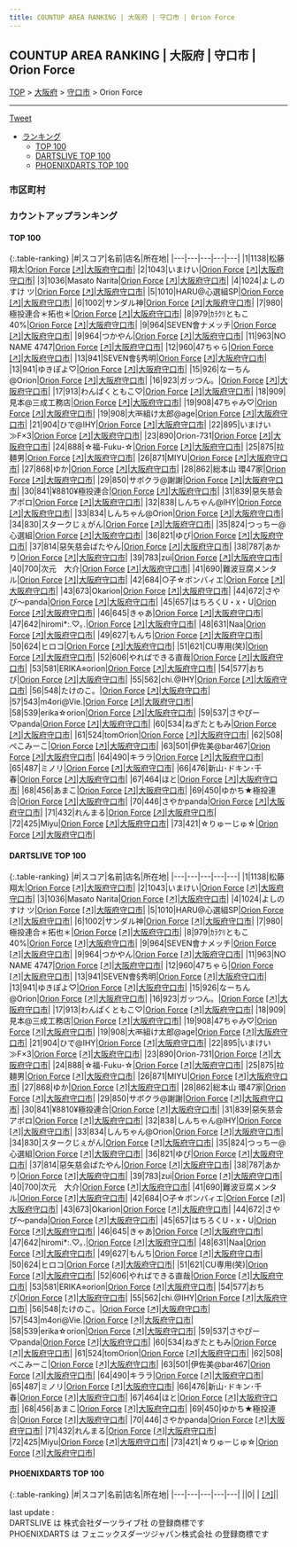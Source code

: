 ```yaml
---
title: COUNTUP AREA RANKING | 大阪府 | 守口市 | Orion Force
---
```

## COUNTUP AREA RANKING | 大阪府 | 守口市 | Orion Force

[TOP](/darts/rank/) > [大阪府](/darts/rank/大阪府/) > [守口市](/darts/rank/大阪府/守口市/) > Orion Force

___

<a href="https://twitter.com/share?ref_src=twsrc%5Etfw" data-text="COUNTUP AREA RANKING | 大阪府守口市Orion Force" class="twitter-share-button" data-hashtags="DARTSLIVE,PHOENIXDARTS,darts,ダーツ" data-show-count="false">Tweet</a>

* [ランキング](#カウントアップランキング)
    * [TOP 100](#top-100)
    * [DARTSLIVE TOP 100](#dartslive-top-100)
    * [PHOENIXDARTS TOP 100](#phoenixdarts-top-100)

### 市区町村

<ul>

</ul>

### カウントアップランキング

#### TOP 100



{:.table-ranking}
|#|スコア|名前|店名|所在地|
|---|---|---|---|---|
|1|1138|<span class="rank-name-dl">松藤 翔太</span>|<a href="/darts/rank/shops/c3ae91f08716783a0d9b047a20a7ba1e.html">Orion Force</a> <a href="https://search.dartslive.com/jp/shop/c3ae91f08716783a0d9b047a20a7ba1e">[↗]</a>|<a href="/darts/rank/大阪府/守口市">大阪府守口市</a>|
|2|1043|<span class="rank-name-dl">いまけい</span>|<a href="/darts/rank/shops/c3ae91f08716783a0d9b047a20a7ba1e.html">Orion Force</a> <a href="https://search.dartslive.com/jp/shop/c3ae91f08716783a0d9b047a20a7ba1e">[↗]</a>|<a href="/darts/rank/大阪府/守口市">大阪府守口市</a>|
|3|1036|<span class="rank-name-dl">Masato Narita</span>|<a href="/darts/rank/shops/c3ae91f08716783a0d9b047a20a7ba1e.html">Orion Force</a> <a href="https://search.dartslive.com/jp/shop/c3ae91f08716783a0d9b047a20a7ba1e">[↗]</a>|<a href="/darts/rank/大阪府/守口市">大阪府守口市</a>|
|4|1024|<span class="rank-name-dl">よしのすけ ツ</span>|<a href="/darts/rank/shops/c3ae91f08716783a0d9b047a20a7ba1e.html">Orion Force</a> <a href="https://search.dartslive.com/jp/shop/c3ae91f08716783a0d9b047a20a7ba1e">[↗]</a>|<a href="/darts/rank/大阪府/守口市">大阪府守口市</a>|
|5|1010|<span class="rank-name-dl">HARU@心選組SP</span>|<a href="/darts/rank/shops/c3ae91f08716783a0d9b047a20a7ba1e.html">Orion Force</a> <a href="https://search.dartslive.com/jp/shop/c3ae91f08716783a0d9b047a20a7ba1e">[↗]</a>|<a href="/darts/rank/大阪府/守口市">大阪府守口市</a>|
|6|1002|<span class="rank-name-dl">サンダル神</span>|<a href="/darts/rank/shops/c3ae91f08716783a0d9b047a20a7ba1e.html">Orion Force</a> <a href="https://search.dartslive.com/jp/shop/c3ae91f08716783a0d9b047a20a7ba1e">[↗]</a>|<a href="/darts/rank/大阪府/守口市">大阪府守口市</a>|
|7|980|<span class="rank-name-dl">極投連合＊拓也＊</span>|<a href="/darts/rank/shops/c3ae91f08716783a0d9b047a20a7ba1e.html">Orion Force</a> <a href="https://search.dartslive.com/jp/shop/c3ae91f08716783a0d9b047a20a7ba1e">[↗]</a>|<a href="/darts/rank/大阪府/守口市">大阪府守口市</a>|
|8|979|<span class="rank-name-dl">ｶﾗｸﾘともこ40%</span>|<a href="/darts/rank/shops/c3ae91f08716783a0d9b047a20a7ba1e.html">Orion Force</a> <a href="https://search.dartslive.com/jp/shop/c3ae91f08716783a0d9b047a20a7ba1e">[↗]</a>|<a href="/darts/rank/大阪府/守口市">大阪府守口市</a>|
|9|964|<span class="rank-name-dl">SEVEN會ナメッチ</span>|<a href="/darts/rank/shops/c3ae91f08716783a0d9b047a20a7ba1e.html">Orion Force</a> <a href="https://search.dartslive.com/jp/shop/c3ae91f08716783a0d9b047a20a7ba1e">[↗]</a>|<a href="/darts/rank/大阪府/守口市">大阪府守口市</a>|
|9|964|<span class="rank-name-dl">つかやん</span>|<a href="/darts/rank/shops/c3ae91f08716783a0d9b047a20a7ba1e.html">Orion Force</a> <a href="https://search.dartslive.com/jp/shop/c3ae91f08716783a0d9b047a20a7ba1e">[↗]</a>|<a href="/darts/rank/大阪府/守口市">大阪府守口市</a>|
|11|963|<span class="rank-name-dl">NO NAME 4747</span>|<a href="/darts/rank/shops/c3ae91f08716783a0d9b047a20a7ba1e.html">Orion Force</a> <a href="https://search.dartslive.com/jp/shop/c3ae91f08716783a0d9b047a20a7ba1e">[↗]</a>|<a href="/darts/rank/大阪府/守口市">大阪府守口市</a>|
|12|960|<span class="rank-name-dl">47ちゃら</span>|<a href="/darts/rank/shops/c3ae91f08716783a0d9b047a20a7ba1e.html">Orion Force</a> <a href="https://search.dartslive.com/jp/shop/c3ae91f08716783a0d9b047a20a7ba1e">[↗]</a>|<a href="/darts/rank/大阪府/守口市">大阪府守口市</a>|
|13|941|<span class="rank-name-dl">SEVEN會§秀明</span>|<a href="/darts/rank/shops/c3ae91f08716783a0d9b047a20a7ba1e.html">Orion Force</a> <a href="https://search.dartslive.com/jp/shop/c3ae91f08716783a0d9b047a20a7ba1e">[↗]</a>|<a href="/darts/rank/大阪府/守口市">大阪府守口市</a>|
|13|941|<span class="rank-name-dl">ゆきぽよ♡</span>|<a href="/darts/rank/shops/c3ae91f08716783a0d9b047a20a7ba1e.html">Orion Force</a> <a href="https://search.dartslive.com/jp/shop/c3ae91f08716783a0d9b047a20a7ba1e">[↗]</a>|<a href="/darts/rank/大阪府/守口市">大阪府守口市</a>|
|15|926|<span class="rank-name-dl">なーちん@Orion</span>|<a href="/darts/rank/shops/c3ae91f08716783a0d9b047a20a7ba1e.html">Orion Force</a> <a href="https://search.dartslive.com/jp/shop/c3ae91f08716783a0d9b047a20a7ba1e">[↗]</a>|<a href="/darts/rank/大阪府/守口市">大阪府守口市</a>|
|16|923|<span class="rank-name-dl">ガッつん。</span>|<a href="/darts/rank/shops/c3ae91f08716783a0d9b047a20a7ba1e.html">Orion Force</a> <a href="https://search.dartslive.com/jp/shop/c3ae91f08716783a0d9b047a20a7ba1e">[↗]</a>|<a href="/darts/rank/大阪府/守口市">大阪府守口市</a>|
|17|913|<span class="rank-name-dl">わんぱくともこ♡</span>|<a href="/darts/rank/shops/c3ae91f08716783a0d9b047a20a7ba1e.html">Orion Force</a> <a href="https://search.dartslive.com/jp/shop/c3ae91f08716783a0d9b047a20a7ba1e">[↗]</a>|<a href="/darts/rank/大阪府/守口市">大阪府守口市</a>|
|18|909|<span class="rank-name-dl">見本@三成工務店</span>|<a href="/darts/rank/shops/c3ae91f08716783a0d9b047a20a7ba1e.html">Orion Force</a> <a href="https://search.dartslive.com/jp/shop/c3ae91f08716783a0d9b047a20a7ba1e">[↗]</a>|<a href="/darts/rank/大阪府/守口市">大阪府守口市</a>|
|19|908|<span class="rank-name-dl">47ちゃみ♡</span>|<a href="/darts/rank/shops/c3ae91f08716783a0d9b047a20a7ba1e.html">Orion Force</a> <a href="https://search.dartslive.com/jp/shop/c3ae91f08716783a0d9b047a20a7ba1e">[↗]</a>|<a href="/darts/rank/大阪府/守口市">大阪府守口市</a>|
|19|908|<span class="rank-name-dl">大襾組け太郎@age</span>|<a href="/darts/rank/shops/c3ae91f08716783a0d9b047a20a7ba1e.html">Orion Force</a> <a href="https://search.dartslive.com/jp/shop/c3ae91f08716783a0d9b047a20a7ba1e">[↗]</a>|<a href="/darts/rank/大阪府/守口市">大阪府守口市</a>|
|21|904|<span class="rank-name-dl">ひで@IHY</span>|<a href="/darts/rank/shops/c3ae91f08716783a0d9b047a20a7ba1e.html">Orion Force</a> <a href="https://search.dartslive.com/jp/shop/c3ae91f08716783a0d9b047a20a7ba1e">[↗]</a>|<a href="/darts/rank/大阪府/守口市">大阪府守口市</a>|
|22|895|<span class="rank-name-dl">いまけい≫F×3</span>|<a href="/darts/rank/shops/c3ae91f08716783a0d9b047a20a7ba1e.html">Orion Force</a> <a href="https://search.dartslive.com/jp/shop/c3ae91f08716783a0d9b047a20a7ba1e">[↗]</a>|<a href="/darts/rank/大阪府/守口市">大阪府守口市</a>|
|23|890|<span class="rank-name-dl">Orion-731</span>|<a href="/darts/rank/shops/c3ae91f08716783a0d9b047a20a7ba1e.html">Orion Force</a> <a href="https://search.dartslive.com/jp/shop/c3ae91f08716783a0d9b047a20a7ba1e">[↗]</a>|<a href="/darts/rank/大阪府/守口市">大阪府守口市</a>|
|24|888|<span class="rank-name-dl">☆福-Fuku-☆</span>|<a href="/darts/rank/shops/c3ae91f08716783a0d9b047a20a7ba1e.html">Orion Force</a> <a href="https://search.dartslive.com/jp/shop/c3ae91f08716783a0d9b047a20a7ba1e">[↗]</a>|<a href="/darts/rank/大阪府/守口市">大阪府守口市</a>|
|25|875|<span class="rank-name-dl">拉麺男</span>|<a href="/darts/rank/shops/c3ae91f08716783a0d9b047a20a7ba1e.html">Orion Force</a> <a href="https://search.dartslive.com/jp/shop/c3ae91f08716783a0d9b047a20a7ba1e">[↗]</a>|<a href="/darts/rank/大阪府/守口市">大阪府守口市</a>|
|26|871|<span class="rank-name-dl">MIYU</span>|<a href="/darts/rank/shops/c3ae91f08716783a0d9b047a20a7ba1e.html">Orion Force</a> <a href="https://search.dartslive.com/jp/shop/c3ae91f08716783a0d9b047a20a7ba1e">[↗]</a>|<a href="/darts/rank/大阪府/守口市">大阪府守口市</a>|
|27|868|<span class="rank-name-dl">ゆか</span>|<a href="/darts/rank/shops/c3ae91f08716783a0d9b047a20a7ba1e.html">Orion Force</a> <a href="https://search.dartslive.com/jp/shop/c3ae91f08716783a0d9b047a20a7ba1e">[↗]</a>|<a href="/darts/rank/大阪府/守口市">大阪府守口市</a>|
|28|862|<span class="rank-name-dl">総本山 環47家</span>|<a href="/darts/rank/shops/c3ae91f08716783a0d9b047a20a7ba1e.html">Orion Force</a> <a href="https://search.dartslive.com/jp/shop/c3ae91f08716783a0d9b047a20a7ba1e">[↗]</a>|<a href="/darts/rank/大阪府/守口市">大阪府守口市</a>|
|29|850|<span class="rank-name-dl">サボクラ@謝謝</span>|<a href="/darts/rank/shops/c3ae91f08716783a0d9b047a20a7ba1e.html">Orion Force</a> <a href="https://search.dartslive.com/jp/shop/c3ae91f08716783a0d9b047a20a7ba1e">[↗]</a>|<a href="/darts/rank/大阪府/守口市">大阪府守口市</a>|
|30|841|<span class="rank-name-dl">¥8810¥極投連合</span>|<a href="/darts/rank/shops/c3ae91f08716783a0d9b047a20a7ba1e.html">Orion Force</a> <a href="https://search.dartslive.com/jp/shop/c3ae91f08716783a0d9b047a20a7ba1e">[↗]</a>|<a href="/darts/rank/大阪府/守口市">大阪府守口市</a>|
|31|839|<span class="rank-name-dl">惡矢慈会アポロ</span>|<a href="/darts/rank/shops/c3ae91f08716783a0d9b047a20a7ba1e.html">Orion Force</a> <a href="https://search.dartslive.com/jp/shop/c3ae91f08716783a0d9b047a20a7ba1e">[↗]</a>|<a href="/darts/rank/大阪府/守口市">大阪府守口市</a>|
|32|838|<span class="rank-name-dl">しんちゃん@IHY</span>|<a href="/darts/rank/shops/c3ae91f08716783a0d9b047a20a7ba1e.html">Orion Force</a> <a href="https://search.dartslive.com/jp/shop/c3ae91f08716783a0d9b047a20a7ba1e">[↗]</a>|<a href="/darts/rank/大阪府/守口市">大阪府守口市</a>|
|33|834|<span class="rank-name-dl">しんちゃん@Orion</span>|<a href="/darts/rank/shops/c3ae91f08716783a0d9b047a20a7ba1e.html">Orion Force</a> <a href="https://search.dartslive.com/jp/shop/c3ae91f08716783a0d9b047a20a7ba1e">[↗]</a>|<a href="/darts/rank/大阪府/守口市">大阪府守口市</a>|
|34|830|<span class="rank-name-dl">スタークじぇがん</span>|<a href="/darts/rank/shops/c3ae91f08716783a0d9b047a20a7ba1e.html">Orion Force</a> <a href="https://search.dartslive.com/jp/shop/c3ae91f08716783a0d9b047a20a7ba1e">[↗]</a>|<a href="/darts/rank/大阪府/守口市">大阪府守口市</a>|
|35|824|<span class="rank-name-dl">つっちー@心選組</span>|<a href="/darts/rank/shops/c3ae91f08716783a0d9b047a20a7ba1e.html">Orion Force</a> <a href="https://search.dartslive.com/jp/shop/c3ae91f08716783a0d9b047a20a7ba1e">[↗]</a>|<a href="/darts/rank/大阪府/守口市">大阪府守口市</a>|
|36|821|<span class="rank-name-dl">ゆぴ</span>|<a href="/darts/rank/shops/c3ae91f08716783a0d9b047a20a7ba1e.html">Orion Force</a> <a href="https://search.dartslive.com/jp/shop/c3ae91f08716783a0d9b047a20a7ba1e">[↗]</a>|<a href="/darts/rank/大阪府/守口市">大阪府守口市</a>|
|37|814|<span class="rank-name-dl">惡矢慈会ばたやん</span>|<a href="/darts/rank/shops/c3ae91f08716783a0d9b047a20a7ba1e.html">Orion Force</a> <a href="https://search.dartslive.com/jp/shop/c3ae91f08716783a0d9b047a20a7ba1e">[↗]</a>|<a href="/darts/rank/大阪府/守口市">大阪府守口市</a>|
|38|787|<span class="rank-name-dl">あかり</span>|<a href="/darts/rank/shops/c3ae91f08716783a0d9b047a20a7ba1e.html">Orion Force</a> <a href="https://search.dartslive.com/jp/shop/c3ae91f08716783a0d9b047a20a7ba1e">[↗]</a>|<a href="/darts/rank/大阪府/守口市">大阪府守口市</a>|
|39|783|<span class="rank-name-dl">zui</span>|<a href="/darts/rank/shops/c3ae91f08716783a0d9b047a20a7ba1e.html">Orion Force</a> <a href="https://search.dartslive.com/jp/shop/c3ae91f08716783a0d9b047a20a7ba1e">[↗]</a>|<a href="/darts/rank/大阪府/守口市">大阪府守口市</a>|
|40|700|<span class="rank-name-dl">次元　大介</span>|<a href="/darts/rank/shops/c3ae91f08716783a0d9b047a20a7ba1e.html">Orion Force</a> <a href="https://search.dartslive.com/jp/shop/c3ae91f08716783a0d9b047a20a7ba1e">[↗]</a>|<a href="/darts/rank/大阪府/守口市">大阪府守口市</a>|
|41|690|<span class="rank-name-dl">難波豆腐メンタル</span>|<a href="/darts/rank/shops/c3ae91f08716783a0d9b047a20a7ba1e.html">Orion Force</a> <a href="https://search.dartslive.com/jp/shop/c3ae91f08716783a0d9b047a20a7ba1e">[↗]</a>|<a href="/darts/rank/大阪府/守口市">大阪府守口市</a>|
|42|684|<span class="rank-name-dl">○子☆ボンバィエ</span>|<a href="/darts/rank/shops/c3ae91f08716783a0d9b047a20a7ba1e.html">Orion Force</a> <a href="https://search.dartslive.com/jp/shop/c3ae91f08716783a0d9b047a20a7ba1e">[↗]</a>|<a href="/darts/rank/大阪府/守口市">大阪府守口市</a>|
|43|673|<span class="rank-name-dl">Okarion</span>|<a href="/darts/rank/shops/c3ae91f08716783a0d9b047a20a7ba1e.html">Orion Force</a> <a href="https://search.dartslive.com/jp/shop/c3ae91f08716783a0d9b047a20a7ba1e">[↗]</a>|<a href="/darts/rank/大阪府/守口市">大阪府守口市</a>|
|44|672|<span class="rank-name-dl">さやぴ〜panda</span>|<a href="/darts/rank/shops/c3ae91f08716783a0d9b047a20a7ba1e.html">Orion Force</a> <a href="https://search.dartslive.com/jp/shop/c3ae91f08716783a0d9b047a20a7ba1e">[↗]</a>|<a href="/darts/rank/大阪府/守口市">大阪府守口市</a>|
|45|657|<span class="rank-name-dl">はちろくU・x・U</span>|<a href="/darts/rank/shops/c3ae91f08716783a0d9b047a20a7ba1e.html">Orion Force</a> <a href="https://search.dartslive.com/jp/shop/c3ae91f08716783a0d9b047a20a7ba1e">[↗]</a>|<a href="/darts/rank/大阪府/守口市">大阪府守口市</a>|
|46|645|<span class="rank-name-dl">きゃあ</span>|<a href="/darts/rank/shops/c3ae91f08716783a0d9b047a20a7ba1e.html">Orion Force</a> <a href="https://search.dartslive.com/jp/shop/c3ae91f08716783a0d9b047a20a7ba1e">[↗]</a>|<a href="/darts/rank/大阪府/守口市">大阪府守口市</a>|
|47|642|<span class="rank-name-dl">hiromi*:.♡｡.</span>|<a href="/darts/rank/shops/c3ae91f08716783a0d9b047a20a7ba1e.html">Orion Force</a> <a href="https://search.dartslive.com/jp/shop/c3ae91f08716783a0d9b047a20a7ba1e">[↗]</a>|<a href="/darts/rank/大阪府/守口市">大阪府守口市</a>|
|48|631|<span class="rank-name-dl">Naa</span>|<a href="/darts/rank/shops/c3ae91f08716783a0d9b047a20a7ba1e.html">Orion Force</a> <a href="https://search.dartslive.com/jp/shop/c3ae91f08716783a0d9b047a20a7ba1e">[↗]</a>|<a href="/darts/rank/大阪府/守口市">大阪府守口市</a>|
|49|627|<span class="rank-name-dl">もんち</span>|<a href="/darts/rank/shops/c3ae91f08716783a0d9b047a20a7ba1e.html">Orion Force</a> <a href="https://search.dartslive.com/jp/shop/c3ae91f08716783a0d9b047a20a7ba1e">[↗]</a>|<a href="/darts/rank/大阪府/守口市">大阪府守口市</a>|
|50|624|<span class="rank-name-dl">ヒロコ</span>|<a href="/darts/rank/shops/c3ae91f08716783a0d9b047a20a7ba1e.html">Orion Force</a> <a href="https://search.dartslive.com/jp/shop/c3ae91f08716783a0d9b047a20a7ba1e">[↗]</a>|<a href="/darts/rank/大阪府/守口市">大阪府守口市</a>|
|51|621|<span class="rank-name-dl">CU専用(笑)</span>|<a href="/darts/rank/shops/c3ae91f08716783a0d9b047a20a7ba1e.html">Orion Force</a> <a href="https://search.dartslive.com/jp/shop/c3ae91f08716783a0d9b047a20a7ba1e">[↗]</a>|<a href="/darts/rank/大阪府/守口市">大阪府守口市</a>|
|52|606|<span class="rank-name-dl">やればできる直哉</span>|<a href="/darts/rank/shops/c3ae91f08716783a0d9b047a20a7ba1e.html">Orion Force</a> <a href="https://search.dartslive.com/jp/shop/c3ae91f08716783a0d9b047a20a7ba1e">[↗]</a>|<a href="/darts/rank/大阪府/守口市">大阪府守口市</a>|
|53|581|<span class="rank-name-dl">ERIKA⭐︎orion</span>|<a href="/darts/rank/shops/c3ae91f08716783a0d9b047a20a7ba1e.html">Orion Force</a> <a href="https://search.dartslive.com/jp/shop/c3ae91f08716783a0d9b047a20a7ba1e">[↗]</a>|<a href="/darts/rank/大阪府/守口市">大阪府守口市</a>|
|54|577|<span class="rank-name-dl">おちび</span>|<a href="/darts/rank/shops/c3ae91f08716783a0d9b047a20a7ba1e.html">Orion Force</a> <a href="https://search.dartslive.com/jp/shop/c3ae91f08716783a0d9b047a20a7ba1e">[↗]</a>|<a href="/darts/rank/大阪府/守口市">大阪府守口市</a>|
|55|562|<span class="rank-name-dl">chi.@IHY</span>|<a href="/darts/rank/shops/c3ae91f08716783a0d9b047a20a7ba1e.html">Orion Force</a> <a href="https://search.dartslive.com/jp/shop/c3ae91f08716783a0d9b047a20a7ba1e">[↗]</a>|<a href="/darts/rank/大阪府/守口市">大阪府守口市</a>|
|56|548|<span class="rank-name-dl">たけのこ。</span>|<a href="/darts/rank/shops/c3ae91f08716783a0d9b047a20a7ba1e.html">Orion Force</a> <a href="https://search.dartslive.com/jp/shop/c3ae91f08716783a0d9b047a20a7ba1e">[↗]</a>|<a href="/darts/rank/大阪府/守口市">大阪府守口市</a>|
|57|543|<span class="rank-name-dl">m4ori@Vie.</span>|<a href="/darts/rank/shops/c3ae91f08716783a0d9b047a20a7ba1e.html">Orion Force</a> <a href="https://search.dartslive.com/jp/shop/c3ae91f08716783a0d9b047a20a7ba1e">[↗]</a>|<a href="/darts/rank/大阪府/守口市">大阪府守口市</a>|
|58|539|<span class="rank-name-dl">erika☆orion</span>|<a href="/darts/rank/shops/c3ae91f08716783a0d9b047a20a7ba1e.html">Orion Force</a> <a href="https://search.dartslive.com/jp/shop/c3ae91f08716783a0d9b047a20a7ba1e">[↗]</a>|<a href="/darts/rank/大阪府/守口市">大阪府守口市</a>|
|59|537|<span class="rank-name-dl">さやぴー♡panda</span>|<a href="/darts/rank/shops/c3ae91f08716783a0d9b047a20a7ba1e.html">Orion Force</a> <a href="https://search.dartslive.com/jp/shop/c3ae91f08716783a0d9b047a20a7ba1e">[↗]</a>|<a href="/darts/rank/大阪府/守口市">大阪府守口市</a>|
|60|534|<span class="rank-name-dl">ねぎたともみ</span>|<a href="/darts/rank/shops/c3ae91f08716783a0d9b047a20a7ba1e.html">Orion Force</a> <a href="https://search.dartslive.com/jp/shop/c3ae91f08716783a0d9b047a20a7ba1e">[↗]</a>|<a href="/darts/rank/大阪府/守口市">大阪府守口市</a>|
|61|524|<span class="rank-name-dl">tomOrion</span>|<a href="/darts/rank/shops/c3ae91f08716783a0d9b047a20a7ba1e.html">Orion Force</a> <a href="https://search.dartslive.com/jp/shop/c3ae91f08716783a0d9b047a20a7ba1e">[↗]</a>|<a href="/darts/rank/大阪府/守口市">大阪府守口市</a>|
|62|508|<span class="rank-name-dl">ぺこみーこ</span>|<a href="/darts/rank/shops/c3ae91f08716783a0d9b047a20a7ba1e.html">Orion Force</a> <a href="https://search.dartslive.com/jp/shop/c3ae91f08716783a0d9b047a20a7ba1e">[↗]</a>|<a href="/darts/rank/大阪府/守口市">大阪府守口市</a>|
|63|501|<span class="rank-name-dl">伊佐美@bar467</span>|<a href="/darts/rank/shops/c3ae91f08716783a0d9b047a20a7ba1e.html">Orion Force</a> <a href="https://search.dartslive.com/jp/shop/c3ae91f08716783a0d9b047a20a7ba1e">[↗]</a>|<a href="/darts/rank/大阪府/守口市">大阪府守口市</a>|
|64|490|<span class="rank-name-dl">キララ</span>|<a href="/darts/rank/shops/c3ae91f08716783a0d9b047a20a7ba1e.html">Orion Force</a> <a href="https://search.dartslive.com/jp/shop/c3ae91f08716783a0d9b047a20a7ba1e">[↗]</a>|<a href="/darts/rank/大阪府/守口市">大阪府守口市</a>|
|65|487|<span class="rank-name-dl">ミノリ</span>|<a href="/darts/rank/shops/c3ae91f08716783a0d9b047a20a7ba1e.html">Orion Force</a> <a href="https://search.dartslive.com/jp/shop/c3ae91f08716783a0d9b047a20a7ba1e">[↗]</a>|<a href="/darts/rank/大阪府/守口市">大阪府守口市</a>|
|66|476|<span class="rank-name-dl">新山･ドキン･千春</span>|<a href="/darts/rank/shops/c3ae91f08716783a0d9b047a20a7ba1e.html">Orion Force</a> <a href="https://search.dartslive.com/jp/shop/c3ae91f08716783a0d9b047a20a7ba1e">[↗]</a>|<a href="/darts/rank/大阪府/守口市">大阪府守口市</a>|
|67|464|<span class="rank-name-dl">ほと</span>|<a href="/darts/rank/shops/c3ae91f08716783a0d9b047a20a7ba1e.html">Orion Force</a> <a href="https://search.dartslive.com/jp/shop/c3ae91f08716783a0d9b047a20a7ba1e">[↗]</a>|<a href="/darts/rank/大阪府/守口市">大阪府守口市</a>|
|68|456|<span class="rank-name-dl">あまこ</span>|<a href="/darts/rank/shops/c3ae91f08716783a0d9b047a20a7ba1e.html">Orion Force</a> <a href="https://search.dartslive.com/jp/shop/c3ae91f08716783a0d9b047a20a7ba1e">[↗]</a>|<a href="/darts/rank/大阪府/守口市">大阪府守口市</a>|
|69|450|<span class="rank-name-dl">ゆかち★極投連合</span>|<a href="/darts/rank/shops/c3ae91f08716783a0d9b047a20a7ba1e.html">Orion Force</a> <a href="https://search.dartslive.com/jp/shop/c3ae91f08716783a0d9b047a20a7ba1e">[↗]</a>|<a href="/darts/rank/大阪府/守口市">大阪府守口市</a>|
|70|446|<span class="rank-name-dl">さやかpanda</span>|<a href="/darts/rank/shops/c3ae91f08716783a0d9b047a20a7ba1e.html">Orion Force</a> <a href="https://search.dartslive.com/jp/shop/c3ae91f08716783a0d9b047a20a7ba1e">[↗]</a>|<a href="/darts/rank/大阪府/守口市">大阪府守口市</a>|
|71|432|<span class="rank-name-dl">れんまる</span>|<a href="/darts/rank/shops/c3ae91f08716783a0d9b047a20a7ba1e.html">Orion Force</a> <a href="https://search.dartslive.com/jp/shop/c3ae91f08716783a0d9b047a20a7ba1e">[↗]</a>|<a href="/darts/rank/大阪府/守口市">大阪府守口市</a>|
|72|425|<span class="rank-name-dl">Miyu</span>|<a href="/darts/rank/shops/c3ae91f08716783a0d9b047a20a7ba1e.html">Orion Force</a> <a href="https://search.dartslive.com/jp/shop/c3ae91f08716783a0d9b047a20a7ba1e">[↗]</a>|<a href="/darts/rank/大阪府/守口市">大阪府守口市</a>|
|73|421|<span class="rank-name-dl">☆りゅーじゅ☆</span>|<a href="/darts/rank/shops/c3ae91f08716783a0d9b047a20a7ba1e.html">Orion Force</a> <a href="https://search.dartslive.com/jp/shop/c3ae91f08716783a0d9b047a20a7ba1e">[↗]</a>|<a href="/darts/rank/大阪府/守口市">大阪府守口市</a>|


#### DARTSLIVE TOP 100



{:.table-ranking}
|#|スコア|名前|店名|所在地|
|---|---|---|---|---|
|1|1138|<span class="rank-name-dl">松藤 翔太</span>|<a href="/darts/rank/shops/c3ae91f08716783a0d9b047a20a7ba1e.html">Orion Force</a> <a href="https://search.dartslive.com/jp/shop/c3ae91f08716783a0d9b047a20a7ba1e">[↗]</a>|<a href="/darts/rank/大阪府/守口市">大阪府守口市</a>|
|2|1043|<span class="rank-name-dl">いまけい</span>|<a href="/darts/rank/shops/c3ae91f08716783a0d9b047a20a7ba1e.html">Orion Force</a> <a href="https://search.dartslive.com/jp/shop/c3ae91f08716783a0d9b047a20a7ba1e">[↗]</a>|<a href="/darts/rank/大阪府/守口市">大阪府守口市</a>|
|3|1036|<span class="rank-name-dl">Masato Narita</span>|<a href="/darts/rank/shops/c3ae91f08716783a0d9b047a20a7ba1e.html">Orion Force</a> <a href="https://search.dartslive.com/jp/shop/c3ae91f08716783a0d9b047a20a7ba1e">[↗]</a>|<a href="/darts/rank/大阪府/守口市">大阪府守口市</a>|
|4|1024|<span class="rank-name-dl">よしのすけ ツ</span>|<a href="/darts/rank/shops/c3ae91f08716783a0d9b047a20a7ba1e.html">Orion Force</a> <a href="https://search.dartslive.com/jp/shop/c3ae91f08716783a0d9b047a20a7ba1e">[↗]</a>|<a href="/darts/rank/大阪府/守口市">大阪府守口市</a>|
|5|1010|<span class="rank-name-dl">HARU@心選組SP</span>|<a href="/darts/rank/shops/c3ae91f08716783a0d9b047a20a7ba1e.html">Orion Force</a> <a href="https://search.dartslive.com/jp/shop/c3ae91f08716783a0d9b047a20a7ba1e">[↗]</a>|<a href="/darts/rank/大阪府/守口市">大阪府守口市</a>|
|6|1002|<span class="rank-name-dl">サンダル神</span>|<a href="/darts/rank/shops/c3ae91f08716783a0d9b047a20a7ba1e.html">Orion Force</a> <a href="https://search.dartslive.com/jp/shop/c3ae91f08716783a0d9b047a20a7ba1e">[↗]</a>|<a href="/darts/rank/大阪府/守口市">大阪府守口市</a>|
|7|980|<span class="rank-name-dl">極投連合＊拓也＊</span>|<a href="/darts/rank/shops/c3ae91f08716783a0d9b047a20a7ba1e.html">Orion Force</a> <a href="https://search.dartslive.com/jp/shop/c3ae91f08716783a0d9b047a20a7ba1e">[↗]</a>|<a href="/darts/rank/大阪府/守口市">大阪府守口市</a>|
|8|979|<span class="rank-name-dl">ｶﾗｸﾘともこ40%</span>|<a href="/darts/rank/shops/c3ae91f08716783a0d9b047a20a7ba1e.html">Orion Force</a> <a href="https://search.dartslive.com/jp/shop/c3ae91f08716783a0d9b047a20a7ba1e">[↗]</a>|<a href="/darts/rank/大阪府/守口市">大阪府守口市</a>|
|9|964|<span class="rank-name-dl">SEVEN會ナメッチ</span>|<a href="/darts/rank/shops/c3ae91f08716783a0d9b047a20a7ba1e.html">Orion Force</a> <a href="https://search.dartslive.com/jp/shop/c3ae91f08716783a0d9b047a20a7ba1e">[↗]</a>|<a href="/darts/rank/大阪府/守口市">大阪府守口市</a>|
|9|964|<span class="rank-name-dl">つかやん</span>|<a href="/darts/rank/shops/c3ae91f08716783a0d9b047a20a7ba1e.html">Orion Force</a> <a href="https://search.dartslive.com/jp/shop/c3ae91f08716783a0d9b047a20a7ba1e">[↗]</a>|<a href="/darts/rank/大阪府/守口市">大阪府守口市</a>|
|11|963|<span class="rank-name-dl">NO NAME 4747</span>|<a href="/darts/rank/shops/c3ae91f08716783a0d9b047a20a7ba1e.html">Orion Force</a> <a href="https://search.dartslive.com/jp/shop/c3ae91f08716783a0d9b047a20a7ba1e">[↗]</a>|<a href="/darts/rank/大阪府/守口市">大阪府守口市</a>|
|12|960|<span class="rank-name-dl">47ちゃら</span>|<a href="/darts/rank/shops/c3ae91f08716783a0d9b047a20a7ba1e.html">Orion Force</a> <a href="https://search.dartslive.com/jp/shop/c3ae91f08716783a0d9b047a20a7ba1e">[↗]</a>|<a href="/darts/rank/大阪府/守口市">大阪府守口市</a>|
|13|941|<span class="rank-name-dl">SEVEN會§秀明</span>|<a href="/darts/rank/shops/c3ae91f08716783a0d9b047a20a7ba1e.html">Orion Force</a> <a href="https://search.dartslive.com/jp/shop/c3ae91f08716783a0d9b047a20a7ba1e">[↗]</a>|<a href="/darts/rank/大阪府/守口市">大阪府守口市</a>|
|13|941|<span class="rank-name-dl">ゆきぽよ♡</span>|<a href="/darts/rank/shops/c3ae91f08716783a0d9b047a20a7ba1e.html">Orion Force</a> <a href="https://search.dartslive.com/jp/shop/c3ae91f08716783a0d9b047a20a7ba1e">[↗]</a>|<a href="/darts/rank/大阪府/守口市">大阪府守口市</a>|
|15|926|<span class="rank-name-dl">なーちん@Orion</span>|<a href="/darts/rank/shops/c3ae91f08716783a0d9b047a20a7ba1e.html">Orion Force</a> <a href="https://search.dartslive.com/jp/shop/c3ae91f08716783a0d9b047a20a7ba1e">[↗]</a>|<a href="/darts/rank/大阪府/守口市">大阪府守口市</a>|
|16|923|<span class="rank-name-dl">ガッつん。</span>|<a href="/darts/rank/shops/c3ae91f08716783a0d9b047a20a7ba1e.html">Orion Force</a> <a href="https://search.dartslive.com/jp/shop/c3ae91f08716783a0d9b047a20a7ba1e">[↗]</a>|<a href="/darts/rank/大阪府/守口市">大阪府守口市</a>|
|17|913|<span class="rank-name-dl">わんぱくともこ♡</span>|<a href="/darts/rank/shops/c3ae91f08716783a0d9b047a20a7ba1e.html">Orion Force</a> <a href="https://search.dartslive.com/jp/shop/c3ae91f08716783a0d9b047a20a7ba1e">[↗]</a>|<a href="/darts/rank/大阪府/守口市">大阪府守口市</a>|
|18|909|<span class="rank-name-dl">見本@三成工務店</span>|<a href="/darts/rank/shops/c3ae91f08716783a0d9b047a20a7ba1e.html">Orion Force</a> <a href="https://search.dartslive.com/jp/shop/c3ae91f08716783a0d9b047a20a7ba1e">[↗]</a>|<a href="/darts/rank/大阪府/守口市">大阪府守口市</a>|
|19|908|<span class="rank-name-dl">47ちゃみ♡</span>|<a href="/darts/rank/shops/c3ae91f08716783a0d9b047a20a7ba1e.html">Orion Force</a> <a href="https://search.dartslive.com/jp/shop/c3ae91f08716783a0d9b047a20a7ba1e">[↗]</a>|<a href="/darts/rank/大阪府/守口市">大阪府守口市</a>|
|19|908|<span class="rank-name-dl">大襾組け太郎@age</span>|<a href="/darts/rank/shops/c3ae91f08716783a0d9b047a20a7ba1e.html">Orion Force</a> <a href="https://search.dartslive.com/jp/shop/c3ae91f08716783a0d9b047a20a7ba1e">[↗]</a>|<a href="/darts/rank/大阪府/守口市">大阪府守口市</a>|
|21|904|<span class="rank-name-dl">ひで@IHY</span>|<a href="/darts/rank/shops/c3ae91f08716783a0d9b047a20a7ba1e.html">Orion Force</a> <a href="https://search.dartslive.com/jp/shop/c3ae91f08716783a0d9b047a20a7ba1e">[↗]</a>|<a href="/darts/rank/大阪府/守口市">大阪府守口市</a>|
|22|895|<span class="rank-name-dl">いまけい≫F×3</span>|<a href="/darts/rank/shops/c3ae91f08716783a0d9b047a20a7ba1e.html">Orion Force</a> <a href="https://search.dartslive.com/jp/shop/c3ae91f08716783a0d9b047a20a7ba1e">[↗]</a>|<a href="/darts/rank/大阪府/守口市">大阪府守口市</a>|
|23|890|<span class="rank-name-dl">Orion-731</span>|<a href="/darts/rank/shops/c3ae91f08716783a0d9b047a20a7ba1e.html">Orion Force</a> <a href="https://search.dartslive.com/jp/shop/c3ae91f08716783a0d9b047a20a7ba1e">[↗]</a>|<a href="/darts/rank/大阪府/守口市">大阪府守口市</a>|
|24|888|<span class="rank-name-dl">☆福-Fuku-☆</span>|<a href="/darts/rank/shops/c3ae91f08716783a0d9b047a20a7ba1e.html">Orion Force</a> <a href="https://search.dartslive.com/jp/shop/c3ae91f08716783a0d9b047a20a7ba1e">[↗]</a>|<a href="/darts/rank/大阪府/守口市">大阪府守口市</a>|
|25|875|<span class="rank-name-dl">拉麺男</span>|<a href="/darts/rank/shops/c3ae91f08716783a0d9b047a20a7ba1e.html">Orion Force</a> <a href="https://search.dartslive.com/jp/shop/c3ae91f08716783a0d9b047a20a7ba1e">[↗]</a>|<a href="/darts/rank/大阪府/守口市">大阪府守口市</a>|
|26|871|<span class="rank-name-dl">MIYU</span>|<a href="/darts/rank/shops/c3ae91f08716783a0d9b047a20a7ba1e.html">Orion Force</a> <a href="https://search.dartslive.com/jp/shop/c3ae91f08716783a0d9b047a20a7ba1e">[↗]</a>|<a href="/darts/rank/大阪府/守口市">大阪府守口市</a>|
|27|868|<span class="rank-name-dl">ゆか</span>|<a href="/darts/rank/shops/c3ae91f08716783a0d9b047a20a7ba1e.html">Orion Force</a> <a href="https://search.dartslive.com/jp/shop/c3ae91f08716783a0d9b047a20a7ba1e">[↗]</a>|<a href="/darts/rank/大阪府/守口市">大阪府守口市</a>|
|28|862|<span class="rank-name-dl">総本山 環47家</span>|<a href="/darts/rank/shops/c3ae91f08716783a0d9b047a20a7ba1e.html">Orion Force</a> <a href="https://search.dartslive.com/jp/shop/c3ae91f08716783a0d9b047a20a7ba1e">[↗]</a>|<a href="/darts/rank/大阪府/守口市">大阪府守口市</a>|
|29|850|<span class="rank-name-dl">サボクラ@謝謝</span>|<a href="/darts/rank/shops/c3ae91f08716783a0d9b047a20a7ba1e.html">Orion Force</a> <a href="https://search.dartslive.com/jp/shop/c3ae91f08716783a0d9b047a20a7ba1e">[↗]</a>|<a href="/darts/rank/大阪府/守口市">大阪府守口市</a>|
|30|841|<span class="rank-name-dl">¥8810¥極投連合</span>|<a href="/darts/rank/shops/c3ae91f08716783a0d9b047a20a7ba1e.html">Orion Force</a> <a href="https://search.dartslive.com/jp/shop/c3ae91f08716783a0d9b047a20a7ba1e">[↗]</a>|<a href="/darts/rank/大阪府/守口市">大阪府守口市</a>|
|31|839|<span class="rank-name-dl">惡矢慈会アポロ</span>|<a href="/darts/rank/shops/c3ae91f08716783a0d9b047a20a7ba1e.html">Orion Force</a> <a href="https://search.dartslive.com/jp/shop/c3ae91f08716783a0d9b047a20a7ba1e">[↗]</a>|<a href="/darts/rank/大阪府/守口市">大阪府守口市</a>|
|32|838|<span class="rank-name-dl">しんちゃん@IHY</span>|<a href="/darts/rank/shops/c3ae91f08716783a0d9b047a20a7ba1e.html">Orion Force</a> <a href="https://search.dartslive.com/jp/shop/c3ae91f08716783a0d9b047a20a7ba1e">[↗]</a>|<a href="/darts/rank/大阪府/守口市">大阪府守口市</a>|
|33|834|<span class="rank-name-dl">しんちゃん@Orion</span>|<a href="/darts/rank/shops/c3ae91f08716783a0d9b047a20a7ba1e.html">Orion Force</a> <a href="https://search.dartslive.com/jp/shop/c3ae91f08716783a0d9b047a20a7ba1e">[↗]</a>|<a href="/darts/rank/大阪府/守口市">大阪府守口市</a>|
|34|830|<span class="rank-name-dl">スタークじぇがん</span>|<a href="/darts/rank/shops/c3ae91f08716783a0d9b047a20a7ba1e.html">Orion Force</a> <a href="https://search.dartslive.com/jp/shop/c3ae91f08716783a0d9b047a20a7ba1e">[↗]</a>|<a href="/darts/rank/大阪府/守口市">大阪府守口市</a>|
|35|824|<span class="rank-name-dl">つっちー@心選組</span>|<a href="/darts/rank/shops/c3ae91f08716783a0d9b047a20a7ba1e.html">Orion Force</a> <a href="https://search.dartslive.com/jp/shop/c3ae91f08716783a0d9b047a20a7ba1e">[↗]</a>|<a href="/darts/rank/大阪府/守口市">大阪府守口市</a>|
|36|821|<span class="rank-name-dl">ゆぴ</span>|<a href="/darts/rank/shops/c3ae91f08716783a0d9b047a20a7ba1e.html">Orion Force</a> <a href="https://search.dartslive.com/jp/shop/c3ae91f08716783a0d9b047a20a7ba1e">[↗]</a>|<a href="/darts/rank/大阪府/守口市">大阪府守口市</a>|
|37|814|<span class="rank-name-dl">惡矢慈会ばたやん</span>|<a href="/darts/rank/shops/c3ae91f08716783a0d9b047a20a7ba1e.html">Orion Force</a> <a href="https://search.dartslive.com/jp/shop/c3ae91f08716783a0d9b047a20a7ba1e">[↗]</a>|<a href="/darts/rank/大阪府/守口市">大阪府守口市</a>|
|38|787|<span class="rank-name-dl">あかり</span>|<a href="/darts/rank/shops/c3ae91f08716783a0d9b047a20a7ba1e.html">Orion Force</a> <a href="https://search.dartslive.com/jp/shop/c3ae91f08716783a0d9b047a20a7ba1e">[↗]</a>|<a href="/darts/rank/大阪府/守口市">大阪府守口市</a>|
|39|783|<span class="rank-name-dl">zui</span>|<a href="/darts/rank/shops/c3ae91f08716783a0d9b047a20a7ba1e.html">Orion Force</a> <a href="https://search.dartslive.com/jp/shop/c3ae91f08716783a0d9b047a20a7ba1e">[↗]</a>|<a href="/darts/rank/大阪府/守口市">大阪府守口市</a>|
|40|700|<span class="rank-name-dl">次元　大介</span>|<a href="/darts/rank/shops/c3ae91f08716783a0d9b047a20a7ba1e.html">Orion Force</a> <a href="https://search.dartslive.com/jp/shop/c3ae91f08716783a0d9b047a20a7ba1e">[↗]</a>|<a href="/darts/rank/大阪府/守口市">大阪府守口市</a>|
|41|690|<span class="rank-name-dl">難波豆腐メンタル</span>|<a href="/darts/rank/shops/c3ae91f08716783a0d9b047a20a7ba1e.html">Orion Force</a> <a href="https://search.dartslive.com/jp/shop/c3ae91f08716783a0d9b047a20a7ba1e">[↗]</a>|<a href="/darts/rank/大阪府/守口市">大阪府守口市</a>|
|42|684|<span class="rank-name-dl">○子☆ボンバィエ</span>|<a href="/darts/rank/shops/c3ae91f08716783a0d9b047a20a7ba1e.html">Orion Force</a> <a href="https://search.dartslive.com/jp/shop/c3ae91f08716783a0d9b047a20a7ba1e">[↗]</a>|<a href="/darts/rank/大阪府/守口市">大阪府守口市</a>|
|43|673|<span class="rank-name-dl">Okarion</span>|<a href="/darts/rank/shops/c3ae91f08716783a0d9b047a20a7ba1e.html">Orion Force</a> <a href="https://search.dartslive.com/jp/shop/c3ae91f08716783a0d9b047a20a7ba1e">[↗]</a>|<a href="/darts/rank/大阪府/守口市">大阪府守口市</a>|
|44|672|<span class="rank-name-dl">さやぴ〜panda</span>|<a href="/darts/rank/shops/c3ae91f08716783a0d9b047a20a7ba1e.html">Orion Force</a> <a href="https://search.dartslive.com/jp/shop/c3ae91f08716783a0d9b047a20a7ba1e">[↗]</a>|<a href="/darts/rank/大阪府/守口市">大阪府守口市</a>|
|45|657|<span class="rank-name-dl">はちろくU・x・U</span>|<a href="/darts/rank/shops/c3ae91f08716783a0d9b047a20a7ba1e.html">Orion Force</a> <a href="https://search.dartslive.com/jp/shop/c3ae91f08716783a0d9b047a20a7ba1e">[↗]</a>|<a href="/darts/rank/大阪府/守口市">大阪府守口市</a>|
|46|645|<span class="rank-name-dl">きゃあ</span>|<a href="/darts/rank/shops/c3ae91f08716783a0d9b047a20a7ba1e.html">Orion Force</a> <a href="https://search.dartslive.com/jp/shop/c3ae91f08716783a0d9b047a20a7ba1e">[↗]</a>|<a href="/darts/rank/大阪府/守口市">大阪府守口市</a>|
|47|642|<span class="rank-name-dl">hiromi*:.♡｡.</span>|<a href="/darts/rank/shops/c3ae91f08716783a0d9b047a20a7ba1e.html">Orion Force</a> <a href="https://search.dartslive.com/jp/shop/c3ae91f08716783a0d9b047a20a7ba1e">[↗]</a>|<a href="/darts/rank/大阪府/守口市">大阪府守口市</a>|
|48|631|<span class="rank-name-dl">Naa</span>|<a href="/darts/rank/shops/c3ae91f08716783a0d9b047a20a7ba1e.html">Orion Force</a> <a href="https://search.dartslive.com/jp/shop/c3ae91f08716783a0d9b047a20a7ba1e">[↗]</a>|<a href="/darts/rank/大阪府/守口市">大阪府守口市</a>|
|49|627|<span class="rank-name-dl">もんち</span>|<a href="/darts/rank/shops/c3ae91f08716783a0d9b047a20a7ba1e.html">Orion Force</a> <a href="https://search.dartslive.com/jp/shop/c3ae91f08716783a0d9b047a20a7ba1e">[↗]</a>|<a href="/darts/rank/大阪府/守口市">大阪府守口市</a>|
|50|624|<span class="rank-name-dl">ヒロコ</span>|<a href="/darts/rank/shops/c3ae91f08716783a0d9b047a20a7ba1e.html">Orion Force</a> <a href="https://search.dartslive.com/jp/shop/c3ae91f08716783a0d9b047a20a7ba1e">[↗]</a>|<a href="/darts/rank/大阪府/守口市">大阪府守口市</a>|
|51|621|<span class="rank-name-dl">CU専用(笑)</span>|<a href="/darts/rank/shops/c3ae91f08716783a0d9b047a20a7ba1e.html">Orion Force</a> <a href="https://search.dartslive.com/jp/shop/c3ae91f08716783a0d9b047a20a7ba1e">[↗]</a>|<a href="/darts/rank/大阪府/守口市">大阪府守口市</a>|
|52|606|<span class="rank-name-dl">やればできる直哉</span>|<a href="/darts/rank/shops/c3ae91f08716783a0d9b047a20a7ba1e.html">Orion Force</a> <a href="https://search.dartslive.com/jp/shop/c3ae91f08716783a0d9b047a20a7ba1e">[↗]</a>|<a href="/darts/rank/大阪府/守口市">大阪府守口市</a>|
|53|581|<span class="rank-name-dl">ERIKA⭐︎orion</span>|<a href="/darts/rank/shops/c3ae91f08716783a0d9b047a20a7ba1e.html">Orion Force</a> <a href="https://search.dartslive.com/jp/shop/c3ae91f08716783a0d9b047a20a7ba1e">[↗]</a>|<a href="/darts/rank/大阪府/守口市">大阪府守口市</a>|
|54|577|<span class="rank-name-dl">おちび</span>|<a href="/darts/rank/shops/c3ae91f08716783a0d9b047a20a7ba1e.html">Orion Force</a> <a href="https://search.dartslive.com/jp/shop/c3ae91f08716783a0d9b047a20a7ba1e">[↗]</a>|<a href="/darts/rank/大阪府/守口市">大阪府守口市</a>|
|55|562|<span class="rank-name-dl">chi.@IHY</span>|<a href="/darts/rank/shops/c3ae91f08716783a0d9b047a20a7ba1e.html">Orion Force</a> <a href="https://search.dartslive.com/jp/shop/c3ae91f08716783a0d9b047a20a7ba1e">[↗]</a>|<a href="/darts/rank/大阪府/守口市">大阪府守口市</a>|
|56|548|<span class="rank-name-dl">たけのこ。</span>|<a href="/darts/rank/shops/c3ae91f08716783a0d9b047a20a7ba1e.html">Orion Force</a> <a href="https://search.dartslive.com/jp/shop/c3ae91f08716783a0d9b047a20a7ba1e">[↗]</a>|<a href="/darts/rank/大阪府/守口市">大阪府守口市</a>|
|57|543|<span class="rank-name-dl">m4ori@Vie.</span>|<a href="/darts/rank/shops/c3ae91f08716783a0d9b047a20a7ba1e.html">Orion Force</a> <a href="https://search.dartslive.com/jp/shop/c3ae91f08716783a0d9b047a20a7ba1e">[↗]</a>|<a href="/darts/rank/大阪府/守口市">大阪府守口市</a>|
|58|539|<span class="rank-name-dl">erika☆orion</span>|<a href="/darts/rank/shops/c3ae91f08716783a0d9b047a20a7ba1e.html">Orion Force</a> <a href="https://search.dartslive.com/jp/shop/c3ae91f08716783a0d9b047a20a7ba1e">[↗]</a>|<a href="/darts/rank/大阪府/守口市">大阪府守口市</a>|
|59|537|<span class="rank-name-dl">さやぴー♡panda</span>|<a href="/darts/rank/shops/c3ae91f08716783a0d9b047a20a7ba1e.html">Orion Force</a> <a href="https://search.dartslive.com/jp/shop/c3ae91f08716783a0d9b047a20a7ba1e">[↗]</a>|<a href="/darts/rank/大阪府/守口市">大阪府守口市</a>|
|60|534|<span class="rank-name-dl">ねぎたともみ</span>|<a href="/darts/rank/shops/c3ae91f08716783a0d9b047a20a7ba1e.html">Orion Force</a> <a href="https://search.dartslive.com/jp/shop/c3ae91f08716783a0d9b047a20a7ba1e">[↗]</a>|<a href="/darts/rank/大阪府/守口市">大阪府守口市</a>|
|61|524|<span class="rank-name-dl">tomOrion</span>|<a href="/darts/rank/shops/c3ae91f08716783a0d9b047a20a7ba1e.html">Orion Force</a> <a href="https://search.dartslive.com/jp/shop/c3ae91f08716783a0d9b047a20a7ba1e">[↗]</a>|<a href="/darts/rank/大阪府/守口市">大阪府守口市</a>|
|62|508|<span class="rank-name-dl">ぺこみーこ</span>|<a href="/darts/rank/shops/c3ae91f08716783a0d9b047a20a7ba1e.html">Orion Force</a> <a href="https://search.dartslive.com/jp/shop/c3ae91f08716783a0d9b047a20a7ba1e">[↗]</a>|<a href="/darts/rank/大阪府/守口市">大阪府守口市</a>|
|63|501|<span class="rank-name-dl">伊佐美@bar467</span>|<a href="/darts/rank/shops/c3ae91f08716783a0d9b047a20a7ba1e.html">Orion Force</a> <a href="https://search.dartslive.com/jp/shop/c3ae91f08716783a0d9b047a20a7ba1e">[↗]</a>|<a href="/darts/rank/大阪府/守口市">大阪府守口市</a>|
|64|490|<span class="rank-name-dl">キララ</span>|<a href="/darts/rank/shops/c3ae91f08716783a0d9b047a20a7ba1e.html">Orion Force</a> <a href="https://search.dartslive.com/jp/shop/c3ae91f08716783a0d9b047a20a7ba1e">[↗]</a>|<a href="/darts/rank/大阪府/守口市">大阪府守口市</a>|
|65|487|<span class="rank-name-dl">ミノリ</span>|<a href="/darts/rank/shops/c3ae91f08716783a0d9b047a20a7ba1e.html">Orion Force</a> <a href="https://search.dartslive.com/jp/shop/c3ae91f08716783a0d9b047a20a7ba1e">[↗]</a>|<a href="/darts/rank/大阪府/守口市">大阪府守口市</a>|
|66|476|<span class="rank-name-dl">新山･ドキン･千春</span>|<a href="/darts/rank/shops/c3ae91f08716783a0d9b047a20a7ba1e.html">Orion Force</a> <a href="https://search.dartslive.com/jp/shop/c3ae91f08716783a0d9b047a20a7ba1e">[↗]</a>|<a href="/darts/rank/大阪府/守口市">大阪府守口市</a>|
|67|464|<span class="rank-name-dl">ほと</span>|<a href="/darts/rank/shops/c3ae91f08716783a0d9b047a20a7ba1e.html">Orion Force</a> <a href="https://search.dartslive.com/jp/shop/c3ae91f08716783a0d9b047a20a7ba1e">[↗]</a>|<a href="/darts/rank/大阪府/守口市">大阪府守口市</a>|
|68|456|<span class="rank-name-dl">あまこ</span>|<a href="/darts/rank/shops/c3ae91f08716783a0d9b047a20a7ba1e.html">Orion Force</a> <a href="https://search.dartslive.com/jp/shop/c3ae91f08716783a0d9b047a20a7ba1e">[↗]</a>|<a href="/darts/rank/大阪府/守口市">大阪府守口市</a>|
|69|450|<span class="rank-name-dl">ゆかち★極投連合</span>|<a href="/darts/rank/shops/c3ae91f08716783a0d9b047a20a7ba1e.html">Orion Force</a> <a href="https://search.dartslive.com/jp/shop/c3ae91f08716783a0d9b047a20a7ba1e">[↗]</a>|<a href="/darts/rank/大阪府/守口市">大阪府守口市</a>|
|70|446|<span class="rank-name-dl">さやかpanda</span>|<a href="/darts/rank/shops/c3ae91f08716783a0d9b047a20a7ba1e.html">Orion Force</a> <a href="https://search.dartslive.com/jp/shop/c3ae91f08716783a0d9b047a20a7ba1e">[↗]</a>|<a href="/darts/rank/大阪府/守口市">大阪府守口市</a>|
|71|432|<span class="rank-name-dl">れんまる</span>|<a href="/darts/rank/shops/c3ae91f08716783a0d9b047a20a7ba1e.html">Orion Force</a> <a href="https://search.dartslive.com/jp/shop/c3ae91f08716783a0d9b047a20a7ba1e">[↗]</a>|<a href="/darts/rank/大阪府/守口市">大阪府守口市</a>|
|72|425|<span class="rank-name-dl">Miyu</span>|<a href="/darts/rank/shops/c3ae91f08716783a0d9b047a20a7ba1e.html">Orion Force</a> <a href="https://search.dartslive.com/jp/shop/c3ae91f08716783a0d9b047a20a7ba1e">[↗]</a>|<a href="/darts/rank/大阪府/守口市">大阪府守口市</a>|
|73|421|<span class="rank-name-dl">☆りゅーじゅ☆</span>|<a href="/darts/rank/shops/c3ae91f08716783a0d9b047a20a7ba1e.html">Orion Force</a> <a href="https://search.dartslive.com/jp/shop/c3ae91f08716783a0d9b047a20a7ba1e">[↗]</a>|<a href="/darts/rank/大阪府/守口市">大阪府守口市</a>|


#### PHOENIXDARTS TOP 100



{:.table-ranking}
|#|スコア|名前|店名|所在地|
|---|---|---|---|---|
||0|<span class="rank-name-dl"> </span>|<a href="/darts/rank/shops/.html"></a> <a href="">[↗]</a>|<a href="/darts/rank//"></a>|


<div class="footer border-top border-gray-light mt-5 pt-3 text-right text-gray">
    last update : <span style="font-weight: italic" id="foot_last_modified"></span><br />
    DARTSLIVE は 株式会社ダーツライブ社 の登録商標です<br />
    PHOENIXDARTS は フェニックスダーツジャパン株式会社 の登録商標です<br />
</div>

<script src="https://cdnjs.cloudflare.com/ajax/libs/jquery.tablesorter/2.31.3/js/jquery.tablesorter.min.js" integrity="sha512-qzgd5cYSZcosqpzpn7zF2ZId8f/8CHmFKZ8j7mU4OUXTNRd5g+ZHBPsgKEwoqxCtdQvExE5LprwwPAgoicguNg==" crossorigin="anonymous" referrerpolicy="no-referrer"></script>
<link rel="stylesheet" href="https://cdnjs.cloudflare.com/ajax/libs/jquery.tablesorter/2.31.3/css/theme.default.min.css" integrity="sha512-wghhOJkjQX0Lh3NSWvNKeZ0ZpNn+SPVXX1Qyc9OCaogADktxrBiBdKGDoqVUOyhStvMBmJQ8ZdMHiR3wuEq8+w==" crossorigin="anonymous" referrerpolicy="no-referrer" />
<script>
$(function() {
    $(".table-ranking").tablesorter({sortList:[[0, 0]]});
    $("#foot_last_modified").text(formatDate(new Date(document.lastModified), 'yyyy-MM-dd HH:mm:ss'));
});
</script>

<script async src="https://platform.twitter.com/widgets.js" charset="utf-8"></script>